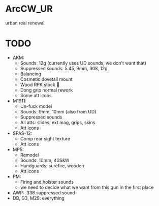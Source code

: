 # ArcCW_UR
urban real  renewal

# TODO
- AKM:
	- Sounds: 12g (currently uses UD sounds, we don't want that)
	- Suppressed sounds: 5.45, 9mm, 308, 12g
	- Balancing
	- Cosmetic dovetail mount
	- Wood RPK stock :pleading_face:
	- Dong grip normal rework
	- Some att icons
- M1911:
	- Un-fuck model
	- Sounds: 9mm, 10mm (also from UD)
	- Suppressed sounds
	- All atts: slides, ext mag, grips, skins
	- Att icons
- SPAS-12:
	- Comp rear sight texture
	- Att icons
- MP5:
	- Remodel
	- Sounds: 10mm, 40S&W
	- Handguards: surefire, wooden
	- Att icons
- PM:
	- Firing and holster sounds
	- we need to decide what we want from this gun in the first place
- AWP: .338 suppressed sound
- DB, G3, M29: everything